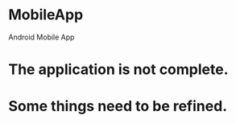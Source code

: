 # MobileApp
Android Mobile App



# The application is not complete.
# Some things need to be refined.
